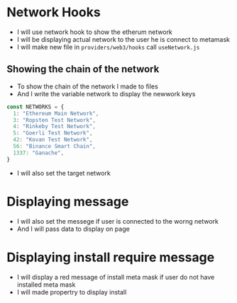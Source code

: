 # Network Hooks

- I will use network hook to show the etherum network 
- I will be displaying actual network to the user he is connect to metamask 
- I will make new file in `providers/web3/hooks` call `useNetwork.js`

## Showing the chain of the network 
- To show the chain of the network  I made to files 
- And I write the variable network to display the newwork keys

```js 
const NETWORKS = {
  1: "Ethereum Main Network",
  3: "Ropsten Test Network",
  4: "Rinkeby Test Network",
  5: "Goerli Test Network",
  42: "Kovan Test Network",
  56: "Binance Smart Chain",
  1337: "Ganache",
}
```
- I will also set the target network
# Displaying message
- I will also set the messege if user is connected to the worng network
- And I will pass data to display on page 

# Displaying install require message
- I will display a red message of install meta mask if user do not have installed meta mask 
- I will made propertry to display install 
